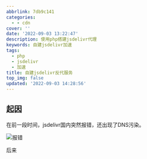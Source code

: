 ```yaml
---
abbrlink: 7db9c141
categories:
  - - cdn
cover: ''
date: '2022-09-03 13:22:47'
description: 使用php搭建jsdelivr代理
keywords: 自建jsdelivr加速
tags:
  - php
  - jsdelivr
  - 加速
title: 自建jsdelivr反代服务
top_img: false
updated: '2022-09-03 14:28:56'
---
```


## 起因

在前一段时间，jsdelivr国内突然报错，还出现了DNS污染。

![报错](http://imgsrc.baidu.com/super/pic/item/902397dda144ad344ee7a35995a20cf430ad8597.jpg)

后来
